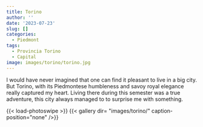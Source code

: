 ```yaml
---
title: Torino
author: ''
date: '2023-07-23'
slug: []
categories:
  - Piedmont
tags:
  - Provincia Torino
  - Capital
image: images/torino/torino.jpg
---
```


I would have never imagined that one can find it pleasant to live in a big city. But Torino, with its Piedmontese humbleness and savoy royal elegance really captured my heart. Living there during this semester was a true adventure, this city always managed to to surprise me with something.

{{< load-photoswipe >}}
{{< gallery dir= "images/torino/"  caption-position="none" />}}
